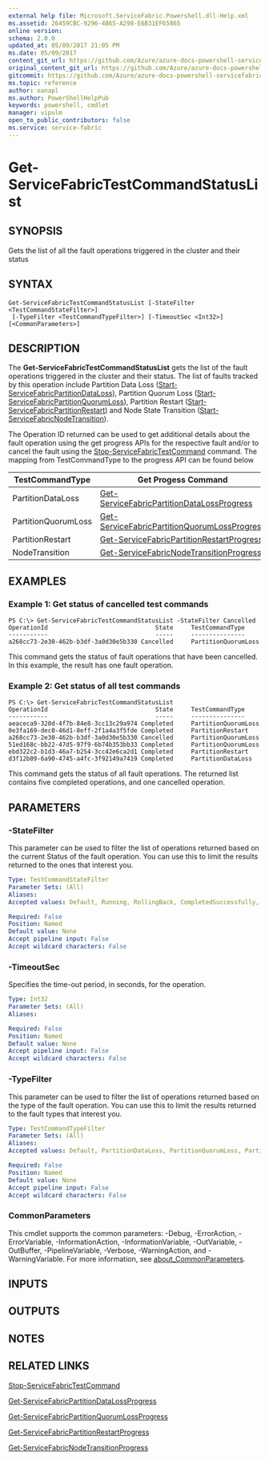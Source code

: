 ```yaml
---
external help file: Microsoft.ServiceFabric.Powershell.dll-Help.xml
ms.assetid: 26459CBC-9296-4B65-A298-E6B31EF65865
online version:
schema: 2.0.0
updated_at: 05/09/2017 21:05 PM
ms.date: 05/09/2017
content_git_url: https://github.com/Azure/azure-docs-powershell-servicefabric/blob/V5.6_Updates/Service-Fabric-cmdlets/ServiceFabric/vlatest/Get-ServiceFabricTestCommandStatusList.md
original_content_git_url: https://github.com/Azure/azure-docs-powershell-servicefabric/blob/V5.6_Updates/Service-Fabric-cmdlets/ServiceFabric/vlatest/Get-ServiceFabricTestCommandStatusList.md
gitcommit: https://github.com/Azure/azure-docs-powershell-servicefabric/blob/c1b7792bfa7505252a5e7b377993086efa446f5b
ms.topic: reference
author: oanapl
ms.author: PowerShellHelpPub
keywords: powershell, cmdlet
manager: vipulm
open_to_public_contributors: false
ms.service: service-fabric
---
```


# Get-ServiceFabricTestCommandStatusList

## SYNOPSIS
Gets the list of all the fault operations triggered in the cluster and their status

## SYNTAX

```
Get-ServiceFabricTestCommandStatusList [-StateFilter <TestCommandStateFilter>]
 [-TypeFilter <TestCommandTypeFilter>] [-TimeoutSec <Int32>] [<CommonParameters>]
```

## DESCRIPTION
The **Get-ServiceFabricTestCommandStatusList** gets the list of the fault operations triggered in the cluster and their status. The list of faults tracked by this operation include Partition Data Loss ([Start-ServiceFabricPartitionDataLoss](./Start-ServiceFabricPartitionDataLoss.md)), Partition Quorum Loss ([Start-ServiceFabricPartitionQuorumLoss](./Start-ServiceFabricPartitionQuorumLoss.md)), Partition Restart ([Start-ServiceFabricPartitionRestart](./Start-ServiceFabricPartitionRestart.md)) and Node State Transition ([Start-ServiceFabricNodeTransition](./Start-ServiceFabricNodeTransition.md)).

The Operation ID returned can be used to get additional details about the fault operation using the get progress APIs for the respective fault and/or to cancel the fault using the [Stop-ServiceFabricTestCommand](./Stop-ServiceFabricTestCommand.md) command. The mapping from TestCommandType to the progress API can be found below

| TestCommandType | Get Progess Command |
| --- | --- |
| PartitionDataLoss | [Get-ServiceFabricPartitionDataLossProgress](./Get-ServiceFabricPartitionDataLossProgress) |
| PartitionQuorumLoss | [Get-ServiceFabricPartitionQuorumLossProgress](./Get-ServiceFabricPartitionQuorumLossProgress) |
| PartitionRestart | [Get-ServiceFabricPartitionRestartProgress](./Get-ServiceFabricPartitionRestartProgress) |
| NodeTransition | [Get-ServiceFabricNodeTransitionProgress](./Get-ServiceFabricNodeTransitionProgress) |

## EXAMPLES

### Example 1: Get status of cancelled test commands
```
PS C:\> Get-ServiceFabricTestCommandStatusList -StateFilter Cancelled
OperationId                              State     TestCommandType
-----------                              -----     ---------------
a268cc73-2e30-462b-b3df-3a0d30e5b330 Cancelled     PartitionQuorumLoss
```

This command gets the status of fault operations that have been cancelled.
In this example, the result has one fault operation.

### Example 2: Get status of all test commands
```
PS C:\> Get-ServiceFabricTestCommandStatusList
OperationId                              State     TestCommandType
-----------                              -----     ---------------
aeaceca9-320d-4f7b-84e8-3cc13c29a974 Completed     PartitionQuorumLoss
0e3fa169-dec0-46d1-8eff-2f1a4a3f5fde Completed     PartitionRestart
a268cc73-2e30-462b-b3df-3a0d30e5b330 Cancelled     PartitionQuorumLoss
51ed168c-bb22-47d5-97f9-6b74b353bb33 Completed     PartitionQuorumLoss
ebd322c2-b1d3-46a7-b254-3cc42e6ca2d1 Completed     PartitionRestart
d3f12b09-6a90-4745-a4fc-3f92149a7419 Completed     PartitionDataLoss
```

This command gets the status of all fault operations.
The returned list contains five completed operations, and one cancelled operation.

## PARAMETERS

### -StateFilter
This parameter can be used to filter the list of operations returned based on the current Status of the fault operation. You can use this to limit the results returned to the ones that interest you. 

```yaml
Type: TestCommandStateFilter
Parameter Sets: (All)
Aliases: 
Accepted values: Default, Running, RollingBack, CompletedSuccessfully, Failed, Cancelled, ForceCancelled, All

Required: False
Position: Named
Default value: None
Accept pipeline input: False
Accept wildcard characters: False
```

### -TimeoutSec
Specifies the time-out period, in seconds, for the operation.

```yaml
Type: Int32
Parameter Sets: (All)
Aliases: 

Required: False
Position: Named
Default value: None
Accept pipeline input: False
Accept wildcard characters: False
```

### -TypeFilter
This parameter can be used to filter the list of operations returned based on the type of the fault operation. You can use this to limit the results returned to the fault types that interest you. 

```yaml
Type: TestCommandTypeFilter
Parameter Sets: (All)
Aliases: 
Accepted values: Default, PartitionDataLoss, PartitionQuorumLoss, PartitionRestart, All

Required: False
Position: Named
Default value: None
Accept pipeline input: False
Accept wildcard characters: False
```

### CommonParameters
This cmdlet supports the common parameters: -Debug, -ErrorAction, -ErrorVariable, -InformationAction, -InformationVariable, -OutVariable, -OutBuffer, -PipelineVariable, -Verbose, -WarningAction, and -WarningVariable. For more information, see [about_CommonParameters](http://go.microsoft.com/fwlink/?LinkID=113216).

## INPUTS

## OUTPUTS

## NOTES

## RELATED LINKS

[Stop-ServiceFabricTestCommand](./Stop-ServiceFabricTestCommand.md)

[Get-ServiceFabricPartitionDataLossProgress](./Get-ServiceFabricPartitionDataLossProgress)

[Get-ServiceFabricPartitionQuorumLossProgress](./Get-ServiceFabricPartitionQuorumLossProgress)

[Get-ServiceFabricPartitionRestartProgress](./Get-ServiceFabricPartitionRestartProgress)

[Get-ServiceFabricNodeTransitionProgress](./Get-ServiceFabricNodeTransitionProgress)
